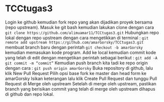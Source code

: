 # TCCtugas3

Login ke github kemudian  fork repo yang akan dijadikan proyek bersama (repo upstream).
Masuk ke git bash kemudian lakukan clone dengan cara 
`git clone https://github.com/alimuamar11/TCCtugas3.git`
Hubungkan repo lokal dengan repo upstream dengan cara mengetikkan di terminal :
`git remote add upstream https://github.com/amarGorsky/TCCtugas3.git`
membuat branch baru dengan perintah 
`git checkout -b amarGorsky`
kemudian memasukan kode program.
Add ke local kemudian commit kode yang telah di edit dengan mengetikan perintah sebagai berikut :
`git add -A`
`git commit -m “commit”`
Kemudian push branch kita tadi ke repo origin dengan cara :
`git push origin amarGorsky`
Buka repository di github, lalu klik New Pull Request
Pilih opsi base fork ke master dan head form ke amarGorsky
Isikan keterangan lalu klik Create Pull Request dan tunggu Pull Request di Merge oleh upstream
Setelah di merge oleh upstream, pastikan branch yang berisikan commit yang telah di merge oleh upstream dihapus di github dan repo lokal.
